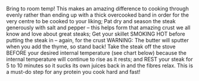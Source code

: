 Bring to room temp! This makes an amazing difference to cooking through evenly rather than ending up with a thick overcooked band in order for the very centre to be cooked to your liking;
Pat dry and season the steak generously with salt and pepper – this helps form that amazing crust we all know and love about great steaks;
Get your skillet SMOKING HOT before putting the steak in – again, for the crust
WARNING: The butter will sputter when you add the thyme, so stand back!
Take the steak off the stove BEFORE your desired internal temperature (see chart below) because the internal temperature will continue to rise as it rests; and
REST your steak for 5 to 10 minutes so it sucks its own juices back in and the fibres relax. This is a must-do step for any protein you cook hard and fast!
